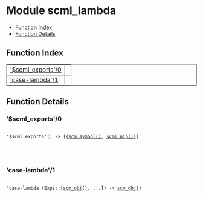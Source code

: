 

# Module scml_lambda #
* [Function Index](#index)
* [Function Details](#functions)


<a name="index"></a>

## Function Index ##


<table width="100%" border="1" cellspacing="0" cellpadding="2" summary="function index"><tr><td valign="top"><a href="#%24scml_exports-0">'$scml_exports'/0</a></td><td></td></tr><tr><td valign="top"><a href="#case-lambda-1">'case-lambda'/1</a></td><td></td></tr></table>


<a name="functions"></a>

## Function Details ##

<a name="%24scml_exports-0"></a>

### '$scml_exports'/0 ###


<pre><code>
'$scml_exports'() -&gt; [{<a href="#type-scm_symbol">scm_symbol()</a>, <a href="#type-scmi_nip">scmi_nip()</a>}]
</code></pre>

<br></br>



<a name="case-lambda-1"></a>

### 'case-lambda'/1 ###


<pre><code>
'case-lambda'(Exps::[<a href="#type-scm_obj">scm_obj()</a>, ...]) -&gt; <a href="#type-scm_obj">scm_obj()</a>
</code></pre>

<br></br>




